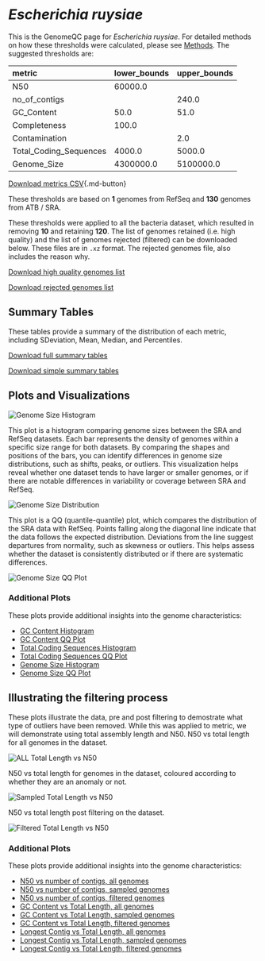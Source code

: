 # *Escherichia ruysiae*

This is the GenomeQC page for *Escherichia ruysiae*. For detailed methods on how these thresholds were calculated, please see [Methods](../../methods.md).
The suggested thresholds are: 

| metric                 | lower_bounds   | upper_bounds   |
|:-----------------------|:---------------|:---------------|
| N50                    | 60000.0        |                |
| no_of_contigs          |                | 240.0          |
| GC_Content             | 50.0           | 51.0           |
| Completeness           | 100.0          |                |
| Contamination          |                | 2.0            |
| Total_Coding_Sequences | 4000.0         | 5000.0         |
| Genome_Size            | 4300000.0      | 5100000.0      |

[Download metrics CSV](Escherichia_ruysiae_metrics.csv){.md-button}


These thresholds are based on **1** genomes from RefSeq and **130** genomes from ATB / SRA.

These thresholds were applied to all the bacteria dataset, which resulted in removing **10** and retaining **120**.
The list of genomes retained (i.e. high quality) and the list of genomes rejected (filtered) can be downloaded below. These files are in `.xz` format. The rejected genomes file, also includes the reason why.

[Download high quality genomes list](Escherichia_ruysiae_high_quality_genomes.csv.xz)


[Download rejected genomes list](Escherichia_ruysiae_filtered_out_genomes.csv.xz)



## Summary Tables
These tables provide a summary of the distribution of each metric, including SDeviation, Mean, Median, and Percentiles.

[Download full summary tables](summary.csv)

[Download simple summary tables](selected_summary.csv)

## Plots and Visualizations

![Genome Size Histogram](Genome_Size_refseq_histogram_kde.png)

This plot is a histogram comparing genome sizes between the SRA and RefSeq datasets. Each bar represents the density of genomes within a specific size range for both datasets. By comparing the shapes and positions of the bars, you can identify differences in genome size distributions, such as shifts, peaks, or outliers. This visualization helps reveal whether one dataset tends to have larger or smaller genomes, or if there are notable differences in variability or coverage between SRA and RefSeq.

![Genome Size Distribution](Genome_Size_refseq_histogram_kde.png)

This plot is a QQ (quantile-quantile) plot, which compares the distribution of the SRA data with RefSeq. Points falling along the diagonal line indicate that the data follows the expected distribution. Deviations from the line suggest departures from normality, such as skewness or outliers. This helps assess whether the dataset is consistently distributed or if there are systematic differences.

![Genome Size QQ Plot](Genome_Size_refseq_qqplot.png)

### Additional Plots

These plots provide additional insights into the genome characteristics:

- [GC Content Histogram](GC_Content_refseq_histogram_kde.png)
- [GC Content QQ Plot](GC_Content_refseq_qqplot.png)
- [Total Coding Sequences Histogram](Total_Coding_Sequences_refseq_histogram_kde.png)
- [Total Coding Sequences QQ Plot](Total_Coding_Sequences_refseq_qqplot.png)
- [Genome Size Histogram](Genome_Size_refseq_histogram_kde.png)
- [Genome Size QQ Plot](Genome_Size_refseq_qqplot.png)
## Illustrating the filtering process
These plots illustrate the data, pre and post filtering to demostrate what type of outliers have been removed. While this was applied to metric, we will demonstrate using total assembly length and N50.
N50 vs total length for all genomes in the dataset.

![ALL Total Length vs N50](Escherichia_ruysiae_all_total_length_N50.png)

N50 vs total length for genomes in the dataset, coloured according to whether they are an anomaly or not.

![Sampled Total Length vs N50](Escherichia_ruysiae_sample_total_length_N50.png)

N50 vs total length post filtering on the dataset.

![Filtered Total Length vs N50](Escherichia_ruysiae_filt_total_length_N50.png)

### Additional Plots

These plots provide additional insights into the genome characteristics:

- [N50 vs number of contigs, all genomes](Escherichia_ruysiae_all_N50_number.png)
- [N50 vs number of contigs, sampled genomes](Escherichia_ruysiae_sample_N50_number.png)
- [N50 vs number of contigs, filtered genomes](Escherichia_ruysiae_filt_N50_number.png)
- [GC Content vs Total Length, all genomes](Escherichia_ruysiae_all_total_length_GC_Content.png)
- [GC Content vs Total Length, sampled genomes](Escherichia_ruysiae_sample_total_length_GC_Content.png)
- [GC Content vs Total Length, filtered genomes](Escherichia_ruysiae_filt_total_length_GC_Content.png)
- [Longest Contig vs Total Length, all genomes](Escherichia_ruysiae_all_total_length_longest.png)
- [Longest Contig vs Total Length, sampled genomes](Escherichia_ruysiae_sample_total_length_longest.png)
- [Longest Contig vs Total Length, filtered genomes](Escherichia_ruysiae_filt_total_length_longest.png)
